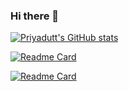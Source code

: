 ### Hi there 👋

<!--
**bhatt-priyadutt/bhatt-priyadutt** is a ✨ _special_ ✨ repository because its `README.md` (this file) appears on your GitHub profile.

Here are some ideas to get you started:

- 🔭 I’m currently working on ...
- 🌱 I’m currently learning ...
- 👯 I’m looking to collaborate on ...
- 🤔 I’m looking for help with ...
- 💬 Ask me about ...
- 📫 How to reach me: ...
- 😄 Pronouns: ...
- ⚡ Fun fact: ...
-->
[![Priyadutt's GitHub stats](https://github-readme-stats.vercel.app/api?username=bhatt-priyadutt&count_private=true&show_icons=true&theme=dark)](https://github.com/bhatt-priyadutt/github-readme-stats)

[![Readme Card](https://github-readme-stats.vercel.app/api/pin/?username=bhatt-priyadutt&repo=Job-A-Thon-2021-Nov----Analytics-Vidhya)](https://github.com/bhatt-priyadutt/Job-A-Thon-2021-Nov----Analytics-Vidhya)


[![Readme Card](https://github-readme-stats.vercel.app/api/pin/?username=bhatt-priyadutt&repo=Multi-Output-Regression)](https://github.com/bhatt-priyadutt/Multi-Output-Regression)
